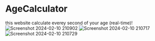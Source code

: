 # AgeCalculator
this website calculate everey second of your age (real-time)!
![Screenshot 2024-02-10 210902](https://github.com/Abolfazl2049/AgeCalculator/assets/116581871/5d21308b-175d-4649-8c6a-e7f672daae52)
![Screenshot 2024-02-10 210717](https://github.com/Abolfazl2049/AgeCalculator/assets/116581871/a2dd1856-2640-479d-991f-80bcd944a978)
![Screenshot 2024-02-10 210729](https://github.com/Abolfazl2049/AgeCalculator/assets/116581871/6135827d-5e5e-4342-94d6-7a2bb533e740)

